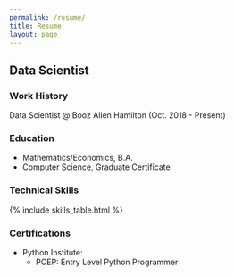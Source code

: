 ```yaml
---
permalink: /resume/
title: Resume
layout: page
---
```

## Data Scientist

### Work History
Data Scientist @ Booz Allen Hamilton (Oct. 2018 - Present)

### Education
- Mathematics/Economics, B.A.
- Computer Science, Graduate Certificate

### Technical Skills
{% include skills_table.html %}

### Certifications
- Python Institute:
    - PCEP: Entry Level Python Programmer


